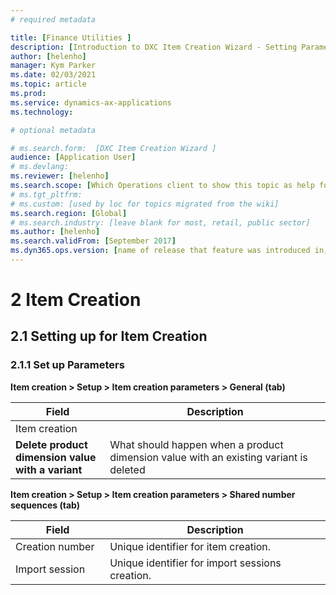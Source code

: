 ```yaml
---
# required metadata

title: [Finance Utilities ]
description: [Introduction to DXC Item Creation Wizard - Setting Parameter  ]
author: [helenho]
manager: Kym Parker
ms.date: 02/03/2021
ms.topic: article
ms.prod: 
ms.service: dynamics-ax-applications
ms.technology: 

# optional metadata

# ms.search.form:  [DXC Item Creation Wizard ]
audience: [Application User]
# ms.devlang: 
ms.reviewer: [helenho]
ms.search.scope: [Which Operations client to show this topic as help for, to be set by content strategist, see list here: https://microsoft.sharepoint.com/teams/DynDoc/_layouts/15/WopiFrame.aspx?sourcedoc={23419e1c-eb64-42e9-aa9b-79875b428718}&action=edit&wd=target%28Core%20Dynamics%20AX%20CP%20requirements%2Eone%7C4CC185C0%2DEFAA%2D42CD%2D94B9%2D8F2A45E7F61A%2FVersions%20list%20for%20docs%20topics%7CC14BE630%2D5151%2D49D6%2D8305%2D554B5084593C%2F%29]
# ms.tgt_pltfrm: 
# ms.custom: [used by loc for topics migrated from the wiki]
ms.search.region: [Global]
# ms.search.industry: [leave blank for most, retail, public sector]
ms.author: [helenho]
ms.search.validFrom: [September 2017]
ms.dyn365.ops.version: [name of release that feature was introduced in, see list here: https://microsoft.sharepoint.com/teams/DynDoc/_layouts/15/WopiFrame.aspx?sourcedoc={23419e1c-eb64-42e9-aa9b-79875b428718}&action=edit&wd=target%28Core%20Dynamics%20AX%20CP%20requirements%2Eone%7C4CC185C0%2DEFAA%2D42CD%2D94B9%2D8F2A45E7F61A%2FVersions%20list%20for%20docs%20topics%7CC14BE630%2D5151%2D49D6%2D8305%2D554B5084593C%2F%29]
---
```


# 2	Item Creation
## 2.1	Setting up for Item Creation
### 2.1.1	Set up Parameters 

<b> Item creation > Setup > Item creation parameters > General (tab) </b>

<table style="width: 100%">
    <tr>
          <th WIDTH="30%"> <b> Field  </b>  </th>
          <th WIDTH="70%"> <b> Description </b> </th>
   </tr> 
   <tbody>
   <tr>
        <td colspan = "2"> Item creation </td>    	   
    </tr> 
    <tr>
       <td> <b> Delete product dimension value with a variant </b></td>     
       <td> What should happen when a product dimension value with an existing variant is deleted </td>   
    </tr>    
    </tbody>      
</table>

<b> Item creation > Setup > Item creation parameters > Shared number sequences (tab) </b>

<table style="width: 100%">
    <tr>
          <th WIDTH="30%"> <b> Field  </b>  </th>
          <th WIDTH="70%"> <b> Description </b> </th>
   </tr> 
   <tbody>
   <tr>
        <td> Creation number </td>    
        <td> Unique identifier for item creation. </td> 
    </tr> 
    <tr>
       <td> Import session </td>     
       <td> Unique identifier for import sessions creation. </td>   
    </tr>    
    </tbody>      
</table>


